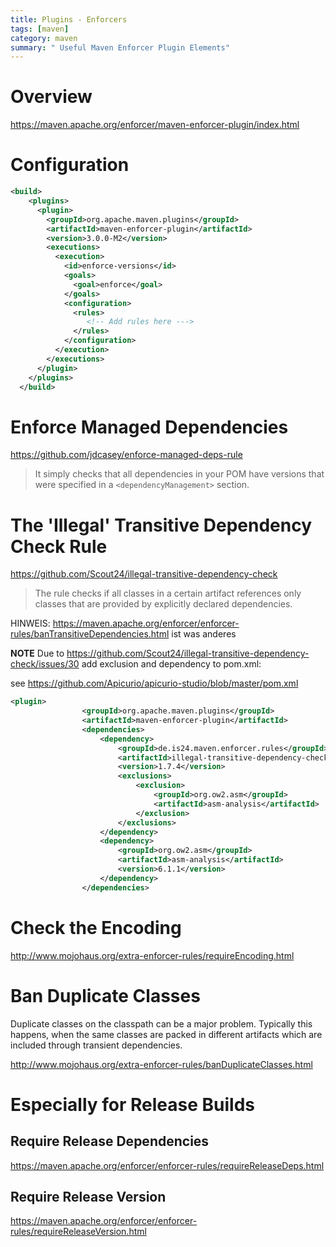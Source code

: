 ```yaml
---
title: Plugins - Enforcers
tags: [maven]
category: maven
summary: " Useful Maven Enforcer Plugin Elements"
---
```


# Overview

<https://maven.apache.org/enforcer/maven-enforcer-plugin/index.html>

# Configuration
~~~xml
<build>
    <plugins>
      <plugin>
        <groupId>org.apache.maven.plugins</groupId>
        <artifactId>maven-enforcer-plugin</artifactId>
        <version>3.0.0-M2</version>
        <executions>
          <execution>
            <id>enforce-versions</id>
            <goals>
              <goal>enforce</goal>
            </goals>
            <configuration>
              <rules>
                 <!-- Add rules here --->
              </rules>
            </configuration>
          </execution>
        </executions>
      </plugin>
    </plugins>
  </build>
~~~

# Enforce Managed Dependencies

<https://github.com/jdcasey/enforce-managed-deps-rule>

>  It simply checks that all dependencies in your POM have versions that were specified in a `<dependencyManagement>` section.

# The 'Illegal' Transitive Dependency Check Rule

<https://github.com/Scout24/illegal-transitive-dependency-check>

> The rule checks if all classes in a certain artifact references only classes that are provided by explicitly declared dependencies. 

HINWEIS: https://maven.apache.org/enforcer/enforcer-rules/banTransitiveDependencies.html ist was anderes


**NOTE**
Due to <https://github.com/Scout24/illegal-transitive-dependency-check/issues/30> add exclusion and dependency to pom.xml: 

see <https://github.com/Apicurio/apicurio-studio/blob/master/pom.xml>
~~~xml
<plugin>
                <groupId>org.apache.maven.plugins</groupId>
                <artifactId>maven-enforcer-plugin</artifactId>
                <dependencies>
                    <dependency>
                        <groupId>de.is24.maven.enforcer.rules</groupId>
                        <artifactId>illegal-transitive-dependency-check</artifactId>
                        <version>1.7.4</version>
                        <exclusions>
                            <exclusion>
                                <groupId>org.ow2.asm</groupId>
                                <artifactId>asm-analysis</artifactId>
                            </exclusion>
                        </exclusions>
                    </dependency>
                    <dependency>
                        <groupId>org.ow2.asm</groupId>
                        <artifactId>asm-analysis</artifactId>
                        <version>6.1.1</version>
                    </dependency>
                </dependencies>
~~~


# Check the Encoding

<http://www.mojohaus.org/extra-enforcer-rules/requireEncoding.html>

# Ban Duplicate Classes

Duplicate classes on the classpath can be a major problem. Typically this happens, when the same classes are packed in different 
artifacts which are included through transient dependencies.

<http://www.mojohaus.org/extra-enforcer-rules/banDuplicateClasses.html>

# Especially for Release Builds

## Require Release Dependencies

<https://maven.apache.org/enforcer/enforcer-rules/requireReleaseDeps.html>

## Require Release Version

<https://maven.apache.org/enforcer/enforcer-rules/requireReleaseVersion.html>
